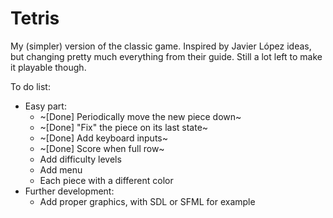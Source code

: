 # Tetris

My (simpler) version of the classic game. Inspired by Javier López ideas, but changing pretty much everything from their guide. Still a lot left to make it playable though.

To do list:
- Easy part:
  - ~[Done] Periodically move the new piece down~
  - ~[Done] "Fix" the piece on its last state~
  - ~[Done] Add keyboard inputs~
  - ~[Done] Score when full row~
  - Add difficulty levels
  - Add menu
  - Each piece with a different color
- Further development:
  - Add proper graphics, with SDL or SFML for example
